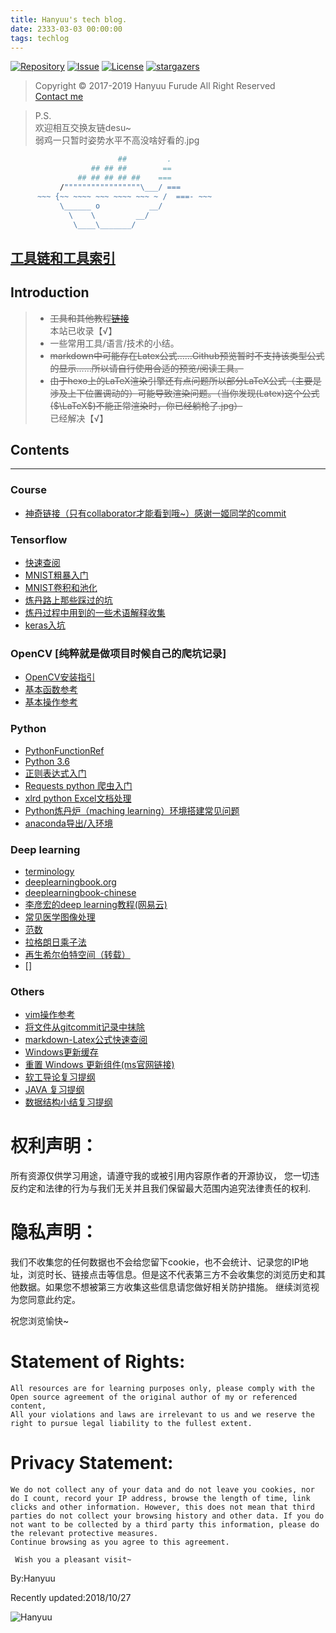 ```yaml
---
title: Hanyuu's tech blog.
date: 2333-03-03 00:00:00
tags: techlog
---
```

[![Repository](https://img.shields.io/github/downloads/atom/atom/total.svg)](https://github.com/HanyuuFurude/TechBlog/archive/master.zip)
[![Issue](https://img.shields.io/github/issues/HanyuuFurude/TechBlog.svg)](https://github.com/HanyuuFurude/TechBlog/issues)
[![License](https://img.shields.io/github/license/HanyuuFurude/TechBlog.svg)](https://github.com/HanyuuFurude/TechBlog/blob/master/LICENSE)
[![stargazers](https://img.shields.io/github/stars/HanyuuFurude/TechBlog.svg)](https://github.com/HanyuuFurude/TechBlog/stargazers)

> Copyright © 2017-2019 Hanyuu Furude All Right Reserved \
> [Contact me](mailto:HanyuuFurude@outlook.com)

> P.S. \
> 欢迎相互交换友链desu~ \
> 弱鸡一只暂时姿势水平不高没啥好看的.jpg


``` bash
                        ##         .
                  ## ## ##        ==
               ## ## ## ## ##    ===
           /"""""""""""""""""\___/ ===
      ~~~ {~~ ~~~~ ~~~ ~~~~ ~~~ ~ /  ===- ~~~
           \______ o           __/
             \    \         __/
              \____\_______/
```


## [工具链和工具索引](/Link)
## Introduction
> - ~~工具和其他教程[链接](https://inariecho.github.io/)~~ \
> 本站已收录【√】
> - 一些常用工具/语言/技术的小结。
> - ~~markdown中可能存在Latex公式……Github预览暂时不支持该类型公式的显示……所以请自行使用合适的预览/阅读工具。~~
> - ~~由于hexo上的LaTeX渲染引擎还有点问题所以部分LaTeX公式（主要是涉及上下位置调动的）可能导致渲染问题。（当你发现(Latex)这个公式($\LaTeX$)不能正常渲染时，你已经躺枪了.jpg）~~\
> 已经解决【√】

## Contents
***
### Course
* [神奇链接（只有collaborator才能看到哦~）感谢一姬同学的commit](https://github.com/HanyuuFurude/cw23)

### Tensorflow
* [快速查阅](/Tensorflow/TensorflowRef)
* [MNIST粗暴入门](/Tensorflow/TensorflowLeadin)
* [MNIST卷积和池化](/Tensorflow/TensorflowConvandPool)
* [炼丹路上那些踩过的坑](/Tensorflow/commomQuestion/)
* [炼丹过程中用到的一些术语解释收集](/Tensorflow/terminology/)
* [keras入坑](/Tensorlfow/keras)

### OpenCV [纯粹就是做项目时候自己的爬坑记录]
* [OpenCV安装指引](https://docs.opencv.org/3.0-beta/doc/py_tutorials/py_setup/py_table_of_contents_setup/py_table_of_contents_setup.html#py-table-of-content-setup)
*  [基本函数参考](/OpenCV/OpenCVFunctionRef/)
*  [基本操作参考](/OpenCV/OpenCVBasicOperations/)

### Python
* [PythonFunctionRef](/python/PythonFunctionRef/PythonFunctionRef)
* [Python 3.6](https://docs.python.org/3.6/)
* [正则表达式入门](http://www.runoob.com/python3/python3-reg-expressions.html)
* [Requests python 爬虫入门](https://blog.csdn.net/gyq1998/article/details/78583841)
* [xlrd python Excel文档处理](/python/xlrd)
* [Python炼丹炉（maching learning）环境搭建常见问题](/python/Conda/)
* [anaconda导出/入环境](/python/envIO/)

### Deep learning
* [terminology]( /deeplearning/terminology)
* [deeplearningbook.org](http://www.deeplearningbook.org/)
* [deeplearningbook-chinese](https://github.com/exacity/deeplearningbook-chinese)
* [李彦宏的deep learning教程(网易云)](http://mooc.study.163.com/smartSpec/detail/1001319001.htm)
* [常见医学图像处理](/deeplearning/MedicalimageDataProcessing/)
* [范数](/deeplearning/norm/)
* [拉格朗日乘子法](/deeplearning/LagrangeMultiplier/)
* [再生希尔伯特空间（转载）](/deeplearning/RKHS/)
* []

### Others
* [vim操作参考](/Others/vim/)
* [将文件从gitcommit记录中抹除](/git/gitClear/)
* [markdown-Latex公式快速查阅](/Others/Latex)
* [Windows更新缓存](/Others/windowsUpdateCacheClear/)
* [重置 Windows 更新组件(ms官网链接)](https://support.microsoft.com/zh-cn/help/971058/how-do-i-reset-windows-update-components)
* [软工导论复习提纲](/Review/SoftwareEngineering/)
* [JAVA 复习提纲](/Review/Java复习提纲/)
* [数据结构小结复习提纲](Review/数据结构小结/)



# 权利声明：
  所有资源仅供学习用途，请遵守我的或被引用内容原作者的开源协议，
  您一切违反约定和法律的行为与我们无关并且我们保留最大范围内追究法律责任的权利.
# 隐私声明：
  我们不收集您的任何数据也不会给您留下cookie，也不会统计、记录您的IP地址，浏览时长、链接点击等信息。但是这不代表第三方不会收集您的浏览历史和其他数据。如果您不想被第三方收集这些信息请您做好相关防护措施。
  继续浏览视为您同意此约定。

  祝您浏览愉快~

# Statement of Rights:
	All resources are for learning purposes only, please comply with the Open source agreement of the original author of my or referenced content,
	All your violations and laws are irrelevant to us and we reserve the right to pursue legal liability to the fullest extent.
# Privacy Statement:
	We do not collect any of your data and do not leave you cookies, nor do I count, record your IP address, browse the length of time, link clicks and other information. However, this does not mean that third parties do not collect your browsing history and other data. If you do not want to be collected by a third party this information, please do the relevant protective measures.
	Continue browsing as you agree to this agreement.

	 Wish you a pleasant visit~

By:Hanyuu

  Recently updated:2018/10/27

  ![Hanyuu](https://raw.githubusercontent.com/HanyuuFurude/TechBlog/master/res/rm.png)
